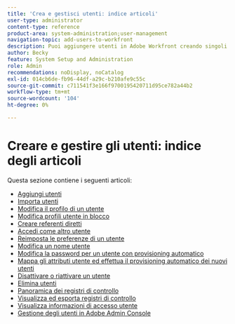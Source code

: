```yaml
---
title: 'Crea e gestisci utenti: indice articoli'
user-type: administrator
content-type: reference
product-area: system-administration;user-management
navigation-topic: add-users-to-workfront
description: Puoi aggiungere utenti in Adobe Workfront creando singoli utenti da zero o copiando quelli esistenti.
author: Becky
feature: System Setup and Administration
role: Admin
recommendations: noDisplay, noCatalog
exl-id: 014cb6de-fb96-44df-a29c-b210afe9c55c
source-git-commit: c711541f3e166f9700195420711d95ce782a44b2
workflow-type: tm+mt
source-wordcount: '104'
ht-degree: 0%

---
```


# Creare e gestire gli utenti: indice degli articoli

<!-- Audited: 2/2024 -->

Questa sezione contiene i seguenti articoli:

* [Aggiungi utenti](../../../administration-and-setup/add-users/create-and-manage-users/add-users.md)
* [Importa utenti](../../../administration-and-setup/add-users/create-and-manage-users/import-users.md)
* [Modifica il profilo di un utente](../../../administration-and-setup/add-users/create-and-manage-users/edit-a-users-profile.md)
* [Modifica profili utente in blocco](../../../administration-and-setup/add-users/create-and-manage-users/edit-user-profiles-in-bulk.md)
* [Creare referenti diretti](../../../administration-and-setup/add-users/create-and-manage-users/create-direct-reports.md)
* [Accedi come altro utente](../../../administration-and-setup/add-users/create-and-manage-users/log-in-as-another-user.md)
* [Reimposta le preferenze di un utente](../../../administration-and-setup/add-users/create-and-manage-users/reset-a-users-preferences.md)
* [Modifica un nome utente](../../../administration-and-setup/add-users/create-and-manage-users/change-a-username.md)
* [Modifica la password per un utente con provisioning automatico](../../../administration-and-setup/add-users/create-and-manage-users/change-pw-auto-provisioned-user.md)
* [Mappa gli attributi utente ed effettua il provisioning automatico dei nuovi utenti](../../../administration-and-setup/add-users/create-and-manage-users/map-user-attributes.md)
* [Disattivare o riattivare un utente](../../../administration-and-setup/add-users/create-and-manage-users/deactivate-a-user.md)
* [Elimina utenti](../../../administration-and-setup/add-users/create-and-manage-users/delete-a-user.md)
* [Panoramica dei registri di controllo](../../../administration-and-setup/add-users/create-and-manage-users/audit-logs.md)
* [Visualizza ed esporta registri di controllo](../../../administration-and-setup/add-users/create-and-manage-users/view-and-export-audit-logs.md)
* [Visualizza informazioni di accesso utente](../../../administration-and-setup/add-users/create-and-manage-users/view-user-login-info.md)
* [Gestione degli utenti in Adobe Admin Console](../../../administration-and-setup/add-users/create-and-manage-users/admin-console.md)
